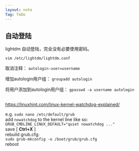 ```yaml
---
layout: note
Tag: ToDo
---
```


## 自动登陆

lightdm 自动登陆，完全没有必要使用密码。

`vim /etc/lightdm/lightdm.conf`

取消注释： `autologin-user=username`

增加autologin用户组：
`groupadd autologin`

将用户添加到autologin用户组：
`gpasswd -a username autologin`

##

https://linuxhint.com/linux-kernel-watchdog-explained/

e.g. `sudo nano /etc/default/grub`  
add `nowatchdog` to the kernel line like so:  
`GRUB_CMDLINE_LINUX_DEFAULT="quiet nowatchdog ..."`  
save [ **Ctrl+X** ]  
rebuild grub.cfg:  
`sudo grub-mkconfig -o /boot/grub/grub.cfg`  
reboot

